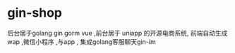 # gin-shop
后台居于golang  gin  gorm vue   ,前台居于 uniapp 的开源电商系统, 前端自动生成wap ,微信小程序 ,与app ,  集成golang客服聊天gin-im 
